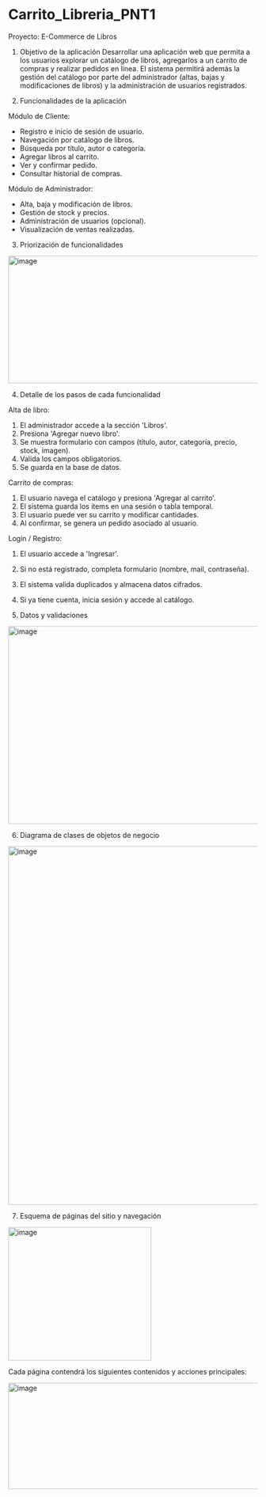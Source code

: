 # Carrito_Libreria_PNT1
Proyecto: E-Commerce de Libros
1. Objetivo de la aplicación
Desarrollar una aplicación web que permita a los usuarios explorar un catálogo de libros, agregarlos a un carrito de compras y realizar pedidos en línea. El sistema permitirá además la gestión del catálogo por parte del administrador (altas, bajas y modificaciones de libros) y la administración de usuarios registrados.

2. Funcionalidades de la aplicación

Módulo de Cliente:
- Registro e inicio de sesión de usuario.
- Navegación por catálogo de libros.
- Búsqueda por título, autor o categoría.
- Agregar libros al carrito.
- Ver y confirmar pedido.
- Consultar historial de compras.

Módulo de Administrador:
- Alta, baja y modificación de libros.
- Gestión de stock y precios.
- Administración de usuarios (opcional).
- Visualización de ventas realizadas.

3. Priorización de funcionalidades
<img width="900" height="258" alt="image" src="https://github.com/user-attachments/assets/a4b37456-9ab6-42cb-b156-4af047494260" />
 

4. Detalle de los pasos de cada funcionalidad

Alta de libro:
1. El administrador accede a la sección 'Libros'.
2. Presiona 'Agregar nuevo libro'.
3. Se muestra formulario con campos (título, autor, categoría, precio, stock, imagen).
4. Valida los campos obligatorios.
5. Se guarda en la base de datos.

Carrito de compras:
1. El usuario navega el catálogo y presiona 'Agregar al carrito'.
2. El sistema guarda los ítems en una sesión o tabla temporal.
3. El usuario puede ver su carrito y modificar cantidades.
4. Al confirmar, se genera un pedido asociado al usuario.

Login / Registro:
1. El usuario accede a 'Ingresar'.
2. Si no está registrado, completa formulario (nombre, mail, contraseña).
3. El sistema valida duplicados y almacena datos cifrados.
4. Si ya tiene cuenta, inicia sesión y accede al catálogo.

5. Datos y validaciones
<img width="900" height="400" alt="image" src="https://github.com/user-attachments/assets/78a309f5-9153-422f-b8f6-845db30a1528" />

 
6. Diagrama de clases de objetos de negocio
 <img width="900" height="725" alt="image" src="https://github.com/user-attachments/assets/44a90b42-1ec2-4299-ab5e-b3a6bcd40715" />


7. Esquema de páginas del sitio y navegación
<img width="289" height="270" alt="image" src="https://github.com/user-attachments/assets/747d653f-79d8-42ba-a3a4-932ec1d9eca6" />


Cada página contendrá los siguientes contenidos y acciones principales:
 
<img width="900" height="215" alt="image" src="https://github.com/user-attachments/assets/4da3fb24-4299-4206-9d7e-5ed9473b9bc4" />
